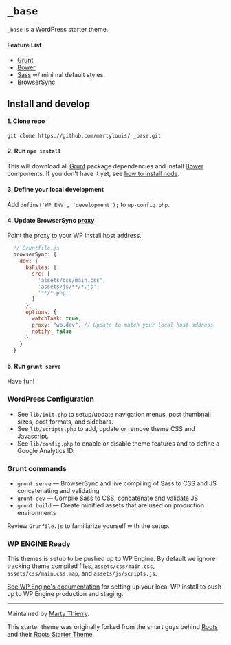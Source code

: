 # `_base`

`_base` is a WordPress starter theme.

#### Feature List

- [Grunt](http://gruntjs.com)
- [Bower](http://bower.io)
- [Sass](http://sass-lang.com/) w/ minimal default styles.
- [BrowserSync](http://www.browsersync.io/)

## Install and develop

#### 1. Clone repo
`git clone https://github.com/martylouis/ _base.git`

#### 2. Run `npm install`
This will download all [Grunt](http://gruntjs.com/) package dependencies and install [Bower](http://bower.io) components. If you don't have it yet, see [how to install node](https://docs.npmjs.com/getting-started/installing-node).

#### 3. Define your local development
Add `define('WP_ENV', 'development');` to `wp-config.php`.

#### 4. Update BrowserSync [proxy](http://www.browsersync.io/docs/grunt/#grunt-proxy)
Point the proxy to your WP install host address.

```js
  // Gruntfile.js
  browserSync: {
    dev: {
      bsFiles: {
        src: [
          'assets/css/main.css',
          'assets/js/**/*.js',
          '**/*.php'
        ]
      },
      options: {
        watchTask: true,
        proxy: "wp.dev", // Update to match your local host address
        notify: false
      }
    }
  }
```

#### 5. Run `grunt serve`
Have fun!

### WordPress Configuration

- See `lib/init.php` to setup/update navigation menus, post thumbnail sizes, post formats, and sidebars.
- See `lib/scripts.php` to add, update or remove theme CSS and Javascript.
- See `lib/config.php` to enable or disable theme features and to define a Google Analytics ID.


### Grunt commands

* `grunt serve` — BrowserSync and live compiling of Sass to CSS and JS concatenating and validating
* `grunt dev` — Compile Sass to CSS, concatenate and validate JS
* `grunt build` — Create minified assets that are used on production environments

Review `Grunfile.js` to familiarize yourself with the setup.

### WP ENGINE Ready

This themes is setup to be pushed up to WP Engine. By default we ignore tracking theme compiled files, `assets/css/main.css`, `assets/css/main.css.map`, and `assets/js/scripts.js`.

[See WP Engine's documentation](http://wpengine.com/git/) for setting up your local WP install to push up to WP Engine production and staging.

------

Maintained by [Marty Thierry](http://twitter.com/martylouis).

This starter theme was originally forked from the smart guys behind [Roots](https://roots.io) and their [Roots Starter Theme](https://github.com/roots/sage/releases/tag/7.0.3).
